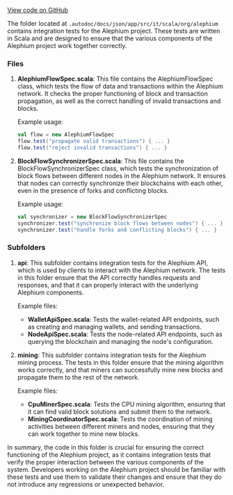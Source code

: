 [View code on GitHub](https://github.com/alephium/alephium/.autodoc/docs/json/app/src/it/scala/org/alephium)

The folder located at `.autodoc/docs/json/app/src/it/scala/org/alephium` contains integration tests for the Alephium project. These tests are written in Scala and are designed to ensure that the various components of the Alephium project work together correctly.

### Files

1. **AlephiumFlowSpec.scala**: This file contains the AlephiumFlowSpec class, which tests the flow of data and transactions within the Alephium network. It checks the proper functioning of block and transaction propagation, as well as the correct handling of invalid transactions and blocks.

   Example usage:

   ```scala
   val flow = new AlephiumFlowSpec
   flow.test("propagate valid transactions") { ... }
   flow.test("reject invalid transactions") { ... }
   ```

2. **BlockFlowSynchronizerSpec.scala**: This file contains the BlockFlowSynchronizerSpec class, which tests the synchronization of block flows between different nodes in the Alephium network. It ensures that nodes can correctly synchronize their blockchains with each other, even in the presence of forks and conflicting blocks.

   Example usage:

   ```scala
   val synchronizer = new BlockFlowSynchronizerSpec
   synchronizer.test("synchronize block flows between nodes") { ... }
   synchronizer.test("handle forks and conflicting blocks") { ... }
   ```

### Subfolders

1. **api**: This subfolder contains integration tests for the Alephium API, which is used by clients to interact with the Alephium network. The tests in this folder ensure that the API correctly handles requests and responses, and that it can properly interact with the underlying Alephium components.

   Example files:

   - **WalletApiSpec.scala**: Tests the wallet-related API endpoints, such as creating and managing wallets, and sending transactions.
   - **NodeApiSpec.scala**: Tests the node-related API endpoints, such as querying the blockchain and managing the node's configuration.

2. **mining**: This subfolder contains integration tests for the Alephium mining process. The tests in this folder ensure that the mining algorithm works correctly, and that miners can successfully mine new blocks and propagate them to the rest of the network.

   Example files:

   - **CpuMinerSpec.scala**: Tests the CPU mining algorithm, ensuring that it can find valid block solutions and submit them to the network.
   - **MiningCoordinatorSpec.scala**: Tests the coordination of mining activities between different miners and nodes, ensuring that they can work together to mine new blocks.

In summary, the code in this folder is crucial for ensuring the correct functioning of the Alephium project, as it contains integration tests that verify the proper interaction between the various components of the system. Developers working on the Alephium project should be familiar with these tests and use them to validate their changes and ensure that they do not introduce any regressions or unexpected behavior.
